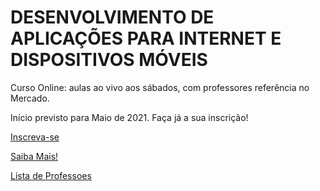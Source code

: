 # DESENVOLVIMENTO DE APLICAÇÕES PARA INTERNET E DISPOSITIVOS MÓVEIS

Curso Online: aulas ao vivo aos sábados, com professores referência no Mercado.

Início previsto para Maio de 2021. Faça já a sua inscrição!

[Inscreva-se](https://webdev.alfaumuarama.edu.br/#inscricao)

[Saiba Mais!](https://webdev.alfaumuarama.edu.br/#sobre)

[Lista de Professoes](PROFESSORES.md)
